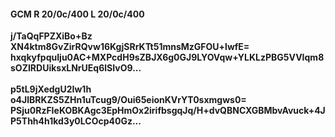 #### GCM R 20/0c/400 L 20/0c/400
**j/TaQqFPZXiBo+Bz**<br/>**XN4ktm8GvZirRQvw16KgjSRrKTt51mnsMzGFOU+lwfE=**<br/>**hxqkyfpquIju0AC+MXPcdH9sZBJX6g0GJ9LYOVqw+YLKLzPBG5VVIqm8sOZIRDUiksxLNrUEq6lSIvO9...**<br/><br/>
**p5tL9jXedgU2Iw1h**<br/>**o4JlBRKZS5ZHn1uTcug9/Oui65eionKVrYT0sxmgws0=**<br/>**PSju0RzFIeKOBKAgc3EpHmOx2irifbsgqJq/H+dvQBNCXGBMbvAvuck+4JP5Thh4h1kd3y0LCOcp40Gz...**